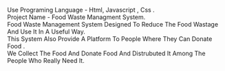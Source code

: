 
Use Programing Language - Html, Javascript , Css .<br>
Project Name - Food Waste Managment System.<br>
Food Waste Management System Designed To Reduce The Food Wastage And Use It In A Useful Way.<br>
This System Also Provide A Platform To People Where They Can Donate Food .<br>
We Collect The Food And Donate Food And Distrubuted It Among The People Who Really Need It.


